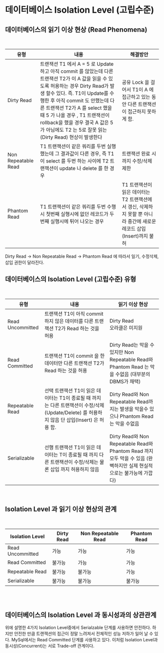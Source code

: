 # 데이터베이스 Isolation Level (고립수준)

## 데이터베이스의 읽기 이상 현상 (Read Phenomena)
<br>

|유형|내용|해결방안|
|------|-----|---------|
|Dirty Read|트랜잭션 T1 에서 A = 5 로 Update 하고 아직 commit 를 않았는데 다른 트랜잭션  T2가 이 A 값을 읽을 수 있도록 허용하는 경우 Dirty Read가 발생 할수 있다. 즉.   T1이 Update를 수행한 후 아직 commit 도 안했는데 다른 트랜잭션 T2가 A 를 select 했을 때 5 가 나올 경우 , T1 트랜잭션이 rollback을 했을 경우 결국 A 값은 5가 아님에도 T2 는 5로 잘못 읽는 (Dirty Read) 현상이 발생한다|공유 Lock 을 걸어서 T1이 A 에 접근하고 있는 동안 다른 트랜잭션이 접근하지 못하게 함.|
|Non Repeatable Read|T1 트랜잭션이 같은 쿼리를 두번 실행했는데 그 결과값이 다른 경우, 즉 T1 이  select 를 두번 하는 사이에 T2 트랜잭션이 update 나 delete 를 한 경우|트랜잭션 완료 시까지 수정/삭제 제한|
|Phantom Read|T1 트랜잭션이 같은 쿼리를 두번 수행 시 첫번째 실행시에 없던 레코드가 두번째 실행시에 튀어 나오는 경우 |T1 트랜잭션이 읽은 데이터는 T2 트랜잭션에서 갱신, 삭제하지 못할 뿐 아니라 중간에 새로운 레코드 삽입(Insert)까지 불허|

Dirty Read -> Non Repeatable Read -> Phantom Read 에 따라서 일기, 수정삭제, 삽입 권한이 달라진다.

## 데이터베이스의 Isolation Level (고립수준) 유형
<br>

|유형|내용|읽기 이상 현상|
|------|---|---|
|Read Uncommitted |트랜잭션  T1이 아직 commit 하지 않은 데이터를 다른 트랜잭션 T2가 Read 하는 것을 허용|Dirty Read <br> 오라클은 미지원|
|Read Committed|트랜잭션  T1이 commit 을 한 데이터만 다른 트랜잭션 T2가 Read 하는 것을 허용|Dirty Read는 막을 수 있지만 Non Repeatable Read와 Phantom Read 는 막을 수없음 (대부분의 DBMS가 채택)|
|Repeatable Read|선택 트랜잭션 T1이 읽은 데이터는 T1이 종료될 때 까지는 다른 트랜잭션이 수정/삭제 (Update/Delete) 를 허용하지 않음 단 삽입(Insert) 은 허용 함.|Dirty Read와 Non Repeatable Read까지는 발생을 막을수 있으나 Phantom Read 는 막을 수없음|
|Serializable|	선행 트랜잭션 T1이 읽은 데이터는 T이 종료될 때 까지 다른 트랜잭션이 수정/삭제는 물론 삽입 까지 허용하지 않음|Dirty Read와 Non Repeatable Read와 Phantom Read 까지 모두 막을 수 있음 (완벽하지만 실제 현실적으로는 불가능에 가깝다)|

<br>

## Isolation Level 과 읽기 이상 현상의 관계
<br>

|Isolation Level|Dirty Read|Non Repeatable Read|Phantom Read|
|------|---|---|---|
|Read Uncommitted |가능|가능|가능|
|Read Committed|불가능|가능|가능|
|Repeatable Read|불가능|불가능|가능|
|Serializable|불가능|불가능|불가능|

<br><br>

## 데이터베이스의  Isolation Level 과 동시성과의 상관관계
위에 설명한 4가지 Isolation Level중에서 Serialzable 단계를 사용하면 안전하다. 하지만 안전한 만큼 트랜잭션의 접근이 정말 느려져서 전체적인 성능 저하가 일어 날 수 있다.
MySql에서는 Read Committed 단계를 사용하고 있다.
이처럼 Isolation Level과 동시성(Concurrent)는 서로 Trade-off 관계이다.
